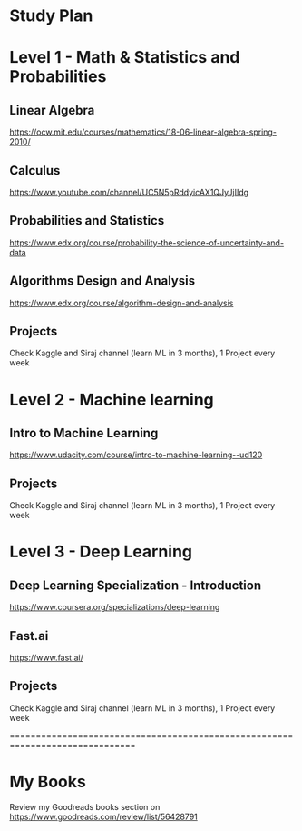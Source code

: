 # Study Plan

# Level 1 - Math & Statistics and Probabilities

## Linear Algebra
https://ocw.mit.edu/courses/mathematics/18-06-linear-algebra-spring-2010/

## Calculus
https://www.youtube.com/channel/UC5N5pRddyicAX1QJyJjIIdg

## Probabilities and Statistics
https://www.edx.org/course/probability-the-science-of-uncertainty-and-data

## Algorithms Design and Analysis
https://www.edx.org/course/algorithm-design-and-analysis

## Projects
Check Kaggle and Siraj channel (learn ML in 3 months), 1 Project every week


# Level 2 - Machine learning

## Intro to Machine Learning
https://www.udacity.com/course/intro-to-machine-learning--ud120

## Projects
Check Kaggle and Siraj channel (learn ML in 3 months), 1 Project every week


# Level 3 - Deep Learning

## Deep Learning Specialization - Introduction
https://www.coursera.org/specializations/deep-learning

## Fast.ai
https://www.fast.ai/

## Projects
Check Kaggle and Siraj channel (learn ML in 3 months), 1 Project every week

==============================================================================

# My Books
Review my Goodreads books section on
https://www.goodreads.com/review/list/56428791
